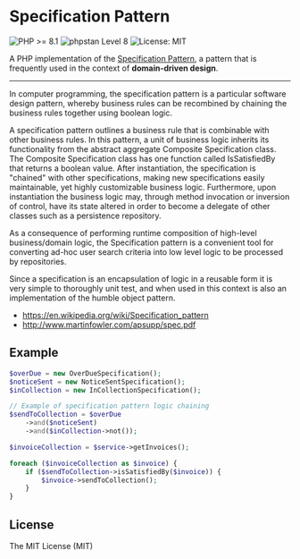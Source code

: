 # Specification Pattern

![PHP >= 8.1](https://img.shields.io/static/v1?label=PHP&message=^8.1&color=787CB5&style=for-the-badge&logo=php)
![phpstan Level 8](https://img.shields.io/static/v1?label=phpstan&message=Level%208&color=%3CCOLOR%3E&style=for-the-badge)
![License: MIT](https://img.shields.io/static/v1?label=License&message=MIT&color=%3CCOLOR%3E&style=for-the-badge)

A PHP implementation of the [Specification Pattern](https://en.wikipedia.org/wiki/Specification_pattern), a pattern that is frequently used in the context of **domain-driven design**.

---

In computer programming, the specification pattern is a particular software design pattern, whereby business rules can be recombined by chaining the business rules together using boolean logic.

A specification pattern outlines a business rule that is combinable with other business rules. In this pattern, a unit of business logic inherits its functionality from the abstract aggregate Composite Specification class. The Composite Specification class has one function called IsSatisfiedBy that returns a boolean value. After instantiation, the specification is "chained" with other specifications, making new specifications easily maintainable, yet highly customizable business logic. Furthermore, upon instantiation the business logic may, through method invocation or inversion of control, have its state altered in order to become a delegate of other classes such as a persistence repository.

As a consequence of performing runtime composition of high-level business/domain logic, the Specification pattern is a convenient tool for converting ad-hoc user search criteria into low level logic to be processed by repositories.

Since a specification is an encapsulation of logic in a reusable form it is very simple to thoroughly unit test, and when used in this context is also an implementation of the humble object pattern.

* https://en.wikipedia.org/wiki/Specification_pattern
* http://www.martinfowler.com/apsupp/spec.pdf

## Example

```php
$overDue = new OverDueSpecification();
$noticeSent = new NoticeSentSpecification();
$inCollection = new InCollectionSpecification();

// Example of specification pattern logic chaining
$sendToCollection = $overDue
    ->and($noticeSent)
    ->and($inCollection->not());

$invoiceCollection = $service->getInvoices();

foreach ($invoiceCollection as $invoice) {
    if ($sendToCollection->isSatisfiedBy($invoice)) {
        $invoice->sendToCollection();
    }
}
```

## License

The MIT License (MIT)
